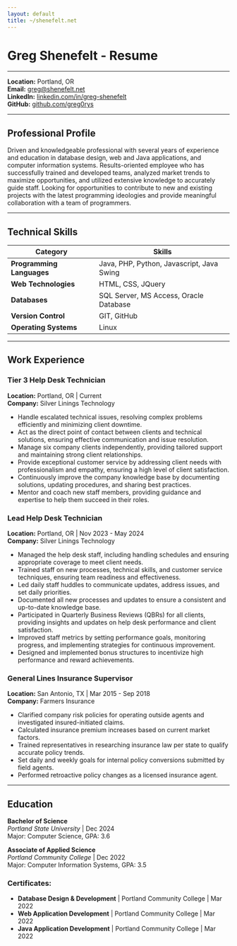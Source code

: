 ```yaml
---
layout: default
title: ~/shenefelt.net
---
```


# Greg Shenefelt - Resume

---

**Location:** Portland, OR  
**Email:** [greg@shenefelt.net](mailto:greg@shenefelt.net)  
**LinkedIn:** [linkedin.com/in/greg-shenefelt](https://linkedin.com/in/greg-shenefelt)\
**GitHub:** [github.com/greg0rys](https://www.github.com/greg0rys)

---

## Professional Profile

Driven and knowledgeable professional with several years of experience and education in database design, web and Java applications, and computer information systems. Results-oriented employee who has successfully trained and developed teams, analyzed market trends to maximize opportunities, and utilized extensive knowledge to accurately guide staff. Looking for opportunities to contribute to new and existing projects with the latest programming ideologies and provide meaningful collaboration with a team of programmers.

---

## Technical Skills

| **Category**              | **Skills**                                    |
| ------------------------- | --------------------------------------------- |
| **Programming Languages** | Java, PHP, Python, Javascript, Java Swing      |
| **Web Technologies**      | HTML, CSS, JQuery                             |
| **Databases**             | SQL Server, MS Access, Oracle Database        |
| **Version Control**       | GIT, GitHub                                   |
| **Operating Systems**     | Linux                                         |

---

## Work Experience

### **Tier 3 Help Desk Technician**  
**Location:** Portland, OR | Current  
**Company:** Silver Linings Technology

- Handle escalated technical issues, resolving complex problems efficiently and minimizing client downtime.
- Act as the direct point of contact between clients and technical solutions, ensuring effective communication and issue resolution.
- Manage six company clients independently, providing tailored support and maintaining strong client relationships.
- Provide exceptional customer service by addressing client needs with professionalism and empathy, ensuring a high level of client satisfaction.
- Continuously improve the company knowledge base by documenting solutions, updating procedures, and sharing best practices.
- Mentor and coach new staff members, providing guidance and expertise to help them succeed in their roles.

### **Lead Help Desk Technician**  
**Location:** Portland, OR | Nov 2023 - May 2024  
**Company:** Silver Linings Technology

- Managed the help desk staff, including handling schedules and ensuring appropriate coverage to meet client needs.
- Trained staff on new processes, technical skills, and customer service techniques, ensuring team readiness and effectiveness.
- Led daily staff huddles to communicate updates, address issues, and set daily priorities.
- Documented all new processes and updates to ensure a consistent and up-to-date knowledge base.
- Participated in Quarterly Business Reviews (QBRs) for all clients, providing insights and updates on help desk performance and client satisfaction.
- Improved staff metrics by setting performance goals, monitoring progress, and implementing strategies for continuous improvement.
- Designed and implemented bonus structures to incentivize high performance and reward achievements.

### **General Lines Insurance Supervisor**  
**Location:** San Antonio, TX | Mar 2015 - Sep 2018  
**Company:** Farmers Insurance

- Clarified company risk policies for operating outside agents and investigated insured-initiated claims.
- Calculated insurance premium increases based on current market factors.
- Trained representatives in researching insurance law per state to qualify accurate policy trends.
- Set daily and weekly goals for internal policy conversions submitted by field agents.
- Performed retroactive policy changes as a licensed insurance agent.

---

## Education

**Bachelor of Science**  
*Portland State University* | Dec 2024  
Major: Computer Science, GPA: 3.6

**Associate of Applied Science**  
*Portland Community College* | Dec 2022  
Major: Computer Information Systems, GPA: 3.5

### **Certificates:**

- **Database Design & Development** | Portland Community College | Mar 2022  
- **Web Application Development** | Portland Community College | Mar 2022  
- **Java Application Development** | Portland Community College | Mar 2022


